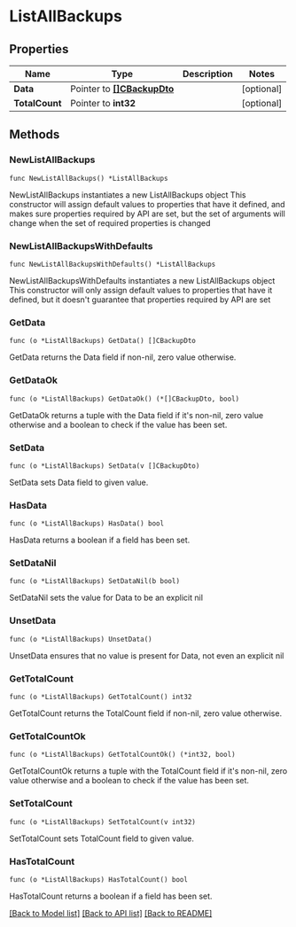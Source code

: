 # ListAllBackups

## Properties

Name | Type | Description | Notes
------------ | ------------- | ------------- | -------------
**Data** | Pointer to [**[]CBackupDto**](CBackupDto.md) |  | [optional] 
**TotalCount** | Pointer to **int32** |  | [optional] 

## Methods

### NewListAllBackups

`func NewListAllBackups() *ListAllBackups`

NewListAllBackups instantiates a new ListAllBackups object
This constructor will assign default values to properties that have it defined,
and makes sure properties required by API are set, but the set of arguments
will change when the set of required properties is changed

### NewListAllBackupsWithDefaults

`func NewListAllBackupsWithDefaults() *ListAllBackups`

NewListAllBackupsWithDefaults instantiates a new ListAllBackups object
This constructor will only assign default values to properties that have it defined,
but it doesn't guarantee that properties required by API are set

### GetData

`func (o *ListAllBackups) GetData() []CBackupDto`

GetData returns the Data field if non-nil, zero value otherwise.

### GetDataOk

`func (o *ListAllBackups) GetDataOk() (*[]CBackupDto, bool)`

GetDataOk returns a tuple with the Data field if it's non-nil, zero value otherwise
and a boolean to check if the value has been set.

### SetData

`func (o *ListAllBackups) SetData(v []CBackupDto)`

SetData sets Data field to given value.

### HasData

`func (o *ListAllBackups) HasData() bool`

HasData returns a boolean if a field has been set.

### SetDataNil

`func (o *ListAllBackups) SetDataNil(b bool)`

 SetDataNil sets the value for Data to be an explicit nil

### UnsetData
`func (o *ListAllBackups) UnsetData()`

UnsetData ensures that no value is present for Data, not even an explicit nil
### GetTotalCount

`func (o *ListAllBackups) GetTotalCount() int32`

GetTotalCount returns the TotalCount field if non-nil, zero value otherwise.

### GetTotalCountOk

`func (o *ListAllBackups) GetTotalCountOk() (*int32, bool)`

GetTotalCountOk returns a tuple with the TotalCount field if it's non-nil, zero value otherwise
and a boolean to check if the value has been set.

### SetTotalCount

`func (o *ListAllBackups) SetTotalCount(v int32)`

SetTotalCount sets TotalCount field to given value.

### HasTotalCount

`func (o *ListAllBackups) HasTotalCount() bool`

HasTotalCount returns a boolean if a field has been set.


[[Back to Model list]](../README.md#documentation-for-models) [[Back to API list]](../README.md#documentation-for-api-endpoints) [[Back to README]](../README.md)


